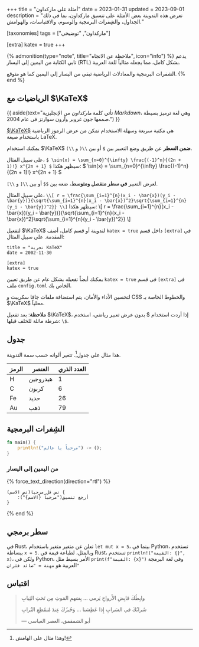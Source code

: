 +++
title = "أمثلة على ماركداون"
date = 2023-01-31
updated = 2023-09-01
description = "تعرض هذه التدوينة بعض الأمثلة على تنسيق ماركداون، بما في ذلك الجداول، والشِفرات البرمجية والوسوم، والاقتباسات، والهوامش."

[taxonomies]
tags = ["ماركداون", "توضيحي"]

[extra]
katex = true
+++

{% admonition(type="note", title="ملاحظة عن الاتجاه", icon="info") %}
يدعم تابي الكتابة من اليمين إلى اليسار (RTL) بشكل كامل، مما يجعله مثالياً للغة العربية.

الشفرات البرمجية والمعادلات الرياضية تبقى من اليسار إلى اليمين كما هو متوقع.
{% end %}

## الرياضيات مع $\KaTeX$

{{ aside(text="تأتي كلمة *ماركداون* من الإنجليزية *Markdown*، وهي لغة ترميز بسيطة صممها جون غروبر وآرون سوارتز في عام 2004.") }}

[$\KaTeX$](https://katex.org/) هي مكتبة سريعة وسهلة الاستخدام تمكن من عرض الرموز الرياضية باستخدام صيغة LaTeX.

يمكنك استخدام $\KaTeX$ **ضمن السطر** عن طريق وضع التعبير بين `$` أو بين `\\(` و `\\)`.

على سبيل المثال، `$ \sin(x) = \sum_{n=0}^{\infty} \frac{(-1)^n}{(2n + 1)!} x^{2n + 1} $` سيظهر هكذا: $ \sin(x) = \sum_{n=0}^{\infty} \frac{(-1)^n}{(2n + 1)!} x^{2n + 1} $

لعرض التعبير **في سطر منفصل ومتوسط**، ضعه بين `$$` أو بين `\\[` و `\\]`.

على سبيل المثال، `\\[ r = \frac{\sum_{i=1}^{n}(x_i - \bar{x})(y_i - \bar{y})}{\sqrt{\sum_{i=1}^{n}(x_i - \bar{x})^2}\sqrt{\sum_{i=1}^{n}(y_i - \bar{y})^2}} \\]` سيظهر هكذا: \\[ r = \frac{\sum_{i=1}^{n}(x_i - \bar{x})(y_i - \bar{y})}{\sqrt{\sum_{i=1}^{n}(x_i - \bar{x})^2}\sqrt{\sum_{i=1}^{n}(y_i - \bar{y})^2}} \\]

لتفعيل $\KaTeX$ لتدوينة أو قسم كامل، أضف `katex = true` داخل قسم `[extra]` في المقدمة. على سبيل المثال:

```toml,hl_lines=5-6
title = "تجربة KaTeX"
date = 2002-11-30

[extra]
katex = true
```

يمكنك أيضاً تفعيله بشكل عام عن طريق تعيين `katex = true` في قسم `[extra]` في ملف `config.toml` الخاص بك.

لتحسين الأداء والأمان، يتم استضافة ملفات جافا سكريبت و CSS والخطوط الخاصة بـ $\KaTeX$ محلياً.

**ملاحظة**: بعد تفعيل $\KaTeX$، إذا أردت استخدام \$ بدون عرض تعبير رياضي، استخدم شرطة مائلة للخلف قبلها: `\$`.

## جدول

هذا مثال على جدول[^1]. تتغير ألوانه حسب سمة التدوينة.

| الرمز  | العنصر   | العدد الذري |
|--------|----------|--------------|
| H      | هيدروجين| 1            |
| C      | كربون    | 6            |
| Fe     | حديد     | 26           |
| Au     | ذهب      | 79           |

## الشِفرات البرمجية

```rust
fn main() {
    println!("مرحباً يا عالم") -> ();
}
```

### من اليمين إلى اليسار
{% force_text_direction(direction="rtl") %}

```
نص قل_مرحباً(نص الاسم) {
    أرجع تنسيق("مرحباً {الاسم}")؛
}
```

{% end %}

## سطر برمجي

في Rust، تعلن عن متغير متغير باستخدام `let mut x = 5`، بينما في Python، تستخدم ببساطة `x = 5`. وبالمثل، لطباعة قيمة في Rust، تستخدم `println!("القيمة: {}", x)`، ولكن في Python، الأمر بسيط مثل `print(f"القيمة: {x}")`
وفي لغة البرمجة العربية هو `مهنة = "صائد فئران"`

## اقتباس

> وابِطُكَ قابِضِ الأَرواحِ يَرمي   ...   بِسَهمِ المَوتِ مِن تَحتِ الثِيابِ
>
> شَرابُكَ في السَرابِ إِذا عَطِشنا   ...   وَخُبزُكَ عِندَ مُنقَطِعِ التُرابِ
>
> — أبو الشمقمق، العصر العباسي

[^1]: وهذا مثال على الهامش!
